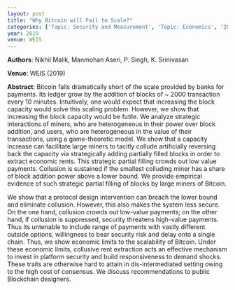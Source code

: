 ```yaml
---
layout: post
title: "Why Bitcoin will Fail to Scale?"
categories: ['Topic: Security and Measurement', 'Topic: Economics', '2019', 'Venue: WEIS']
year: 2019
venue: WEIS
---
```

**Authors**: Nikhil Malik, Manmohan Aseri, P. Singh, K. Srinivasan

**Venue**: WEIS (2019)

**Abstract**: Bitcoin falls dramatically short of the scale provided by banks for payments. Its ledger grow by the addition of blocks of ~ 2000 transaction every 10 minutes. Intuitively, one would expect that increasing the block capacity would solve this scaling problem. However, we show that increasing the block capacity would be futile. We analyze strategic interactions of miners, who are heterogeneous in their power over block addition, and users, who are heterogeneous in the value of their transactions, using a game-theoretic model. We show that a capacity increase can facilitate large miners to tacitly collude artificially reversing back the capacity via strategically adding partially filled blocks in order to extract economic rents. This strategic partial filling crowds out low value payments. Collusion is sustained if the smallest colluding miner has a share of block addition power above a lower bound. We provide empirical evidence of such strategic partial filling of blocks 
by large miners of Bitcoin. 
 
We show that a protocol design intervention can breach the lower bound and eliminate collusion. However, this also makes the system less secure. On the one hand, collusion crowds out low-value payments; on the other hand, if collusion is suppressed, security threatens high-value payments. Thus its untenable to include range of payments with vastly different outside options, willingness to bear security risk and delay onto a single chain. Thus, we show economic limits to the scalability of Bitcoin. Under these economic limits, collusive rent extraction acts an effective mechanism to invest in platform security and build responsiveness to demand shocks. These traits are otherwise hard to attain in dis-intermediated setting owing to the high cost of consensus. We discuss recommendations to public Blockchain designers.
